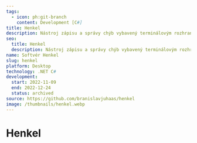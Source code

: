 ```yaml
---
tags:
  - icon: ph:git-branch
    content: Development [C#]
title: Henkel
description: Nástroj zápisu a správy chýb vybavený terminálovým rozhraním
seo:
  title: Henkel
  description: Nástroj zápisu a správy chýb vybavený terminálovým rozhraním
name: Softvér Henkel
slug: henkel
platform: Desktop
technology: .NET C#
development:
  start: 2022-11-09
  end: 2022-12-24
  status: archived
source: https://github.com/branislavjuhaas/henkel
image: /thumbnails/henkel.webp
---
```


# Henkel
